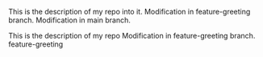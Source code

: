 
This is the description of my repo into it.
Modification in feature-greeting branch.
 Modification in main branch.

This is the description of my repo 
Modification in feature-greeting branch.
feature-greeting
